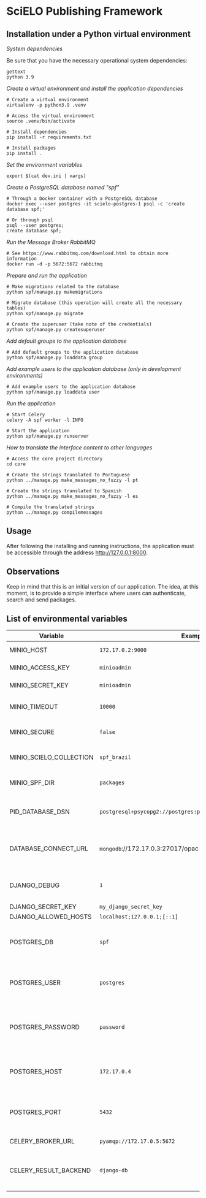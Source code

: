# SciELO Publishing Framework


## Installation under a Python virtual environment

_System dependencies_

Be sure that you have the necessary operational system dependencies:

```shell
gettext
python 3.9
```

_Create a virtual environment and install the application dependencies_

```shell
# Create a virtual environment
virtualenv -p python3.9 .venv

# Access the virtual environment
source .venv/bin/activate

# Install dependencies
pip install -r requirements.txt

# Install packages
pip install .
```

_Set the environment variables_

```shell
export $(cat dev.ini | xargs)
```

_Create a PostgreSQL database named "spf"_

```shell
# Through a Docker container with a PostgreSQL database
docker exec --user postgres -it scielo-postgres-1 psql -c 'create database spf;'

# Or through psql
psql --user postgres;
create database spf;
```

_Run the Message Broker RabbitMQ_
```shell
# See https://www.rabbitmq.com/download.html to obtain more information
docker run -d -p 5672:5672 rabbitmq
```

_Prepare and run the application_

```shell
# Make migrations related to the database
python spf/manage.py makemigrations

# Migrate database (this operation will create all the necessary tables)
python spf/manage.py migrate

# Create the superuser (take note of the credentials)
python spf/manage.py createsuperuser
```

_Add default groups to the application database_

```shell
# Add default groups to the application database
python spf/manage.py loaddata group
```

_Add example users to the application database (only in development environments)_

```shell
# Add example users to the application database
python spf/manage.py loaddata user
```

_Run the application_

```shell
# Start Celery
celery -A spf worker -l INFO

# Start the application
python spf/manage.py runserver
```

_How to translate the interface content to other languages_

```shell
# Access the core project directory
cd core

# Create the strings translated to Portuguese
python ../manage.py make_messages_no_fuzzy -l pt

# Create the strings translated to Spanish
python ../manage.py make_messages_no_fuzzy -l es

# Compile the translated strings
python ../manage.py compilemessages
```


## Usage
After following the installing and running instructions, the application must be accessible through the address http://127.0.0.1:8000.


## Observations
Keep in mind that this is an initial version of our application. 
The idea, at this moment, is to provide a simple interface where users can authenticate, search and send packages.

## List of environmental variables

Variable | Example value | Description
---------|---------------|------------
MINIO_HOST | `172.17.0.2:9000` | MinIO host address
MINIO_ACCESS_KEY | `minioadmin` | MinIO username
MINIO_SECRET_KEY | `minioadmin` | MinIO password
MINIO_TIMEOUT | `10000` | MinIO connection timeout
MINIO_SECURE | `false` | MinIO SSL flag (`true` or `false`)
MINIO_SCIELO_COLLECTION | `spf_brazil` | MinIO collection name
MINIO_SPF_DIR | `packages` | MinIO storage main directory
PID_DATABASE_DSN | `postgresql+psycopg2://postgres:password@172.17.0.4:5432/pidmanager` | PID manager (PostgreSQL) string connection
DATABASE_CONNECT_URL | `mongodb`://172.17.0.3:27017/opac | OPAC/Kernel database (MongoDB) string connection
DJANGO_DEBUG | `1` | Django flag to see DEBUG messages)
DJANGO_SECRET_KEY | `my_django_secret_key` |
DJANGO_ALLOWED_HOSTS | `localhost;127.0.0.1;[::1]` |
POSTGRES_DB | `spf` | SciELO Publishing Framework database name
POSTGRES_USER | `postgres` | SciELO Publishing Framework database user
POSTGRES_PASSWORD | `password` | SciELO Publishing Framework database user password
POSTGRES_HOST | `172.17.0.4` | SciELO Publishing Framework database hostname
POSTGRES_PORT | `5432` | SciELO Publishing Framework database host port
CELERY_BROKER_URL | `pyamqp://172.17.0.5:5672` | RabbitMQ address
CELERY_RESULT_BACKEND | `django-db` | Celery flag to use Django Database for persisting messages